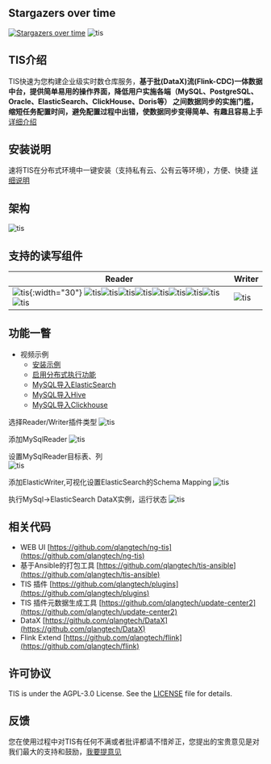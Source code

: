 ## Stargazers over time

[![Stargazers over time](https://starchart.cc/qlangtech/tis-solr.svg)](https://starchart.cc/qlangtech/tis-solr)
![tis](docs/tis-logo.png)
## TIS介绍

TIS快速为您构建企业级实时数仓库服务，**基于批(DataX)流(Flink-CDC)一体数据中台，提供简单易用的操作界面，降低用户实施各端（MySQL、PostgreSQL、Oracle、ElasticSearch、ClickHouse、Doris等）
之间数据同步的实施门槛，缩短任务配置时间，避免配置过程中出错，使数据同步变得简单、有趣且容易上手** [详细介绍](http://tis.pub/docs/enhance-extra/) 
<!--
TIS平台是一套为企业级用户提供大数据多维、实时、查询的搜索中台产品。用户可以在TIS上自助快速构建搜索服务，它大大降低了搜索技术的门槛 [详细说明](http://tis.pub/docs/) 
> 视频： [>>TIS介绍](https://www.bilibili.com/video/BV11y4y1B7Mk) [>>操作实例](https://www.bilibili.com/video/BV1Uv41167SH/)
 -->
 
## 安装说明

  速将TIS在分布式环境中一键安装（支持私有云、公有云等环境），方便、快捷 [详细说明](http://tis.pub/docs/install/uber)

## 架构

 ![tis](docs/tis-synoptic.png)

## 支持的读写组件
|Reader|Writer|
|--|--|
|![tis](docs/logo/cassandra.svg){:width="30"} ![tis](docs/logo/ftp.svg)![tis](docs/logo/hdfs.svg)![tis](docs/logo/mongodb.svg)![tis](docs/logo/mysql.svg)![tis](docs/logo/oracle.svg)![tis](docs/logo/oss.svg)![tis](docs/logo/postgresql.svg)![tis](docs/logo/sqlserver.svg)![tis](docs/logo/tidb.svg)|![tis](docs/logo/mysql.svg)|

## 功能一瞥 

- 视频示例
    * [安装示例](https://www.bilibili.com/video/BV18q4y1p73B/)
    * [启用分布式执行功能](https://www.bilibili.com/video/BV1Cq4y1D7z4?share_source=copy_web)
    * [MySQL导入ElasticSearch](https://www.bilibili.com/video/BV1G64y1B7wm?share_source=copy_web)
    * [MySQL导入Hive](https://www.bilibili.com/video/BV1Vb4y1z7DN?share_source=copy_web)
    * [MySQL导入Clickhouse](https://www.bilibili.com/video/BV1x64y1B7V8/)



选择Reader/Writer插件类型
  ![tis](docs/datax-add-step2.png)

添加MySqlReader
  ![tis](docs/add-mysql-reader.png)

设置MySqlReader目标表、列  
   ![tis](docs/select-tab-cols.png)
   
添加ElasticWriter,可视化设置ElasticSearch的Schema Mapping
   ![tis](docs/add-elastic-writer.png) 

执行MySql->ElasticSearch DataX实例，运行状态 
   ![tis](docs/datax-exec-status.png) 
 
## 相关代码 

- WEB UI [https://github.com/qlangtech/ng-tis](https://github.com/qlangtech/ng-tis)
- 基于Ansible的打包工具 [https://github.com/qlangtech/tis-ansible](https://github.com/qlangtech/tis-ansible)
- TIS 插件 [https://github.com/qlangtech/plugins](https://github.com/qlangtech/plugins)
- TIS 插件元数据生成工具 [https://github.com/qlangtech/update-center2](https://github.com/qlangtech/update-center2)
- DataX [https://github.com/qlangtech/DataX](https://github.com/qlangtech/DataX)
- Flink Extend [https://github.com/qlangtech/flink](https://github.com/qlangtech/flink)
 
## 许可协议

 TIS is under the AGPL-3.0 License. See the [LICENSE](https://github.com/qlangtech/tis-solr/blob/master/LICENSE) file for details.
 
## 反馈
 
  您在使用过程中对TIS有任何不满或者批评都请不惜斧正，您提出的宝贵意见是对我们最大的支持和鼓励，[我要提意见](https://github.com/qlangtech/tis-solr/issues/new)
